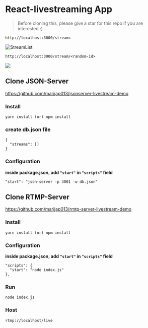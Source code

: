 # React-livestreaming App

> Before cloning this, please give a star for this repo if you are interested :)

`http://localhost:3000/streams` <br />

<img src="https://i.ibb.co/cDLLJgL/92948603-219128799364124-8909167626937171968-n.png" alt="StreamList">
<br/>

`http://localhost:3000/stream/<random-id>` <br />

<img src="https://i.ibb.co/Ptr82sf/Screenshot-from-2020-04-12-02-27-24.png">

## Clone JSON-Server


https://github.com/marijap013/jsonserver-livestream-demo
### Install

`yarn install (or) npm install`

### create db.json file

```
{
  "streams": []
}
```

### Configuration

**inside package.json, add `"start"` in `"scripts"` field**

`"start": "json-server -p 3001 -w db.json"`

## Clone RTMP-Server


https://github.com/marijap013/rmtp-server-livestream-demo

### Install

`yarn install (or) npm install`

### Configuration

**inside package.json, add `"start"` in `"scripts"` field**

```
"scripts": {
  "start": "node index.js"
},
```

### Run

```
node index.js
```

### Host

```
rtmp://localhost/live
```
